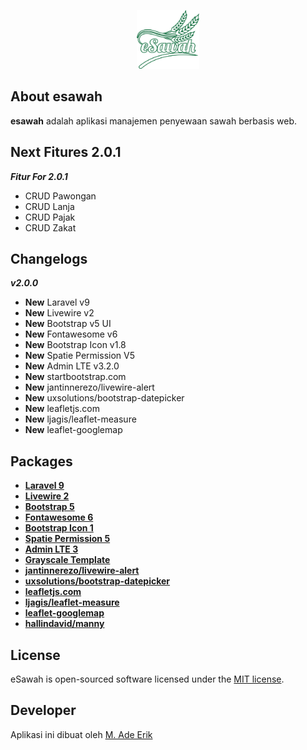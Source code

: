 <p align="center"><img src="public/logo/esawah-logo.png" width="100"></p>

## About esawah

<b>esawah</b> adalah aplikasi manajemen penyewaan sawah berbasis web.

## Next Fitures 2.0.1

<b><i>Fitur For 2.0.1</i></b>
<ul>
<li>CRUD Pawongan</li>
<li>CRUD Lanja</li>
<li>CRUD Pajak</li>
<li>CRUD Zakat</li>
</ul>

## Changelogs

<b><i>v2.0.0</i></b>
<ul>
<li><b>New</b> Laravel v9</li>
<li><b>New</b> Livewire v2</li>
<li><b>New</b> Bootstrap v5 UI</li></del>
<li><b>New</b> Fontawesome v6</li>
<li><b>New</b> Bootstrap Icon v1.8</li>
<li><b>New</b> Spatie Permission V5</li>
<li><b>New</b> Admin LTE v3.2.0</li>
<li><b>New</b> startbootstrap.com</li>
<li><b>New</b> jantinnerezo/livewire-alert</li>
<li><b>New</b> uxsolutions/bootstrap-datepicker</li>
<li><b>New</b> leafletjs.com</li>
<li><b>New</b> ljagis/leaflet-measure</li>
<li><b>New</b> leaflet-googlemap</li>
</ul>

## Packages

- **[Laravel 9](https://laravel.com/docs/9.x/releases)**
- **[Livewire 2](https://laravel-livewire.com/docs/2.x/quickstart)**
- **[Bootstrap 5](https://getbootstrap.com/docs/5.1/getting-started/introduction/)**
- **[Fontawesome 6](https://fontawesome.com/icons)**
- **[Bootstrap Icon 1](https://icons.getbootstrap.com/#icons)**
- **[Spatie Permission 5](https://spatie.be/docs/laravel-permission/v5/introduction)**
- **[Admin LTE 3](https://github.com/ColorlibHQ/AdminLTE)**
- **[Grayscale Template](https://startbootstrap.com/theme/grayscale)**
- **[jantinnerezo/livewire-alert](https://github.com/jantinnerezo/livewire-alert)**
- **[uxsolutions/bootstrap-datepicker](https://github.com/uxsolutions/bootstrap-datepicker)**
- **[leafletjs.com](https://leafletjs.com/)**
- **[ljagis/leaflet-measure](https://github.com/ljagis/leaflet-measure/)**
- **[leaflet-googlemap](https://stackoverflow.com/questions/9394190/leaflet-map-api-with-google-satellite-layer)**
- **[hallindavid/manny](https://github.com/hallindavid/manny)**



## License

eSawah is open-sourced software licensed under the [MIT license](https://opensource.org/licenses/MIT).

## Developer

Aplikasi ini dibuat oleh  [M. Ade Erik](mailto:ozonerik@gmail.com)
